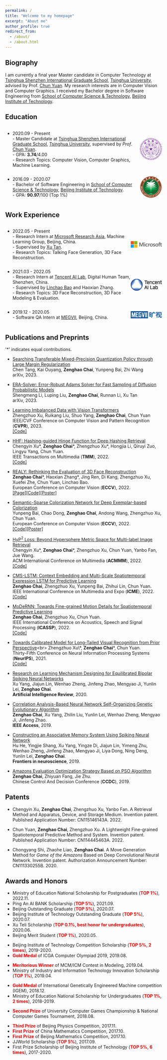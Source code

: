 ```yaml
---
permalink: /
title: "Welcome to my homepage"
excerpt: "About me"
author_profile: true
redirect_from: 
  - /about/
  - /about.html
---
```



<style>
  .flex-between {
    display: flex;
    align-items: center;
    justify-content: space-between;
  }
  .badge {
    width: 70px;
    /* height: 50px; */
  }
  .badge2 {
    width: 100px;
    /* height: 50px; */
  }
</style>


## Biography
I am currently a final year Master candidate in Computer Technology at [Tsinghua Shenzhen International Graduate School](https://www.sigs.tsinghua.edu.cn/), [Tsinghua University](https://www.tsinghua.edu.cn/), advised by Prof. [Chun Yuan](https://scholar.google.com/citations?user=fYdxi2sAAAAJ&hl=zh-CN&oi=ao). My research interests are in Computer Vision and Computer Graphics. I received my Bachelor degree in Software Engineering from [School of Computer Science & Technology](https://cs.bit.edu.cn/), [Beijing Institute of Technology](http://www.bit.edu.cn/). 


## Education
<div class="flex-between">
  <ul>
  <li>2020.09 - Present</li>
  - Master Candidate at <a href="https://www.sigs.tsinghua.edu.cn/">Tsinghua Shenzhen International Graduate School</a>, <a href="https://www.tsinghua.edu.cn/">Tsinghua University</a>, supervised by <i>Prof</i>. <a href="https://www.sigs.tsinghua.edu.cn/yc2/main.htm">Chun Yuan</a>.<br>
  - GPA: <b>3.74</b>/4.00<br>
  - Research Topics: Computer Vision, Computer Graphics, Machine Learning.
  </ul>
  <img class="badge" src="../images/tsinghua.png">
</div>


<div class="flex-between">
  <ul>
  <li>2016.09 - 2020.07</li>
  - Bachelor of Software Engineering in <a href="https://cs.bit.edu.cn/">School of Computer Science & Technology</a>, <a href="http://www.bit.edu.cn/">Beijing Institute of Technology</a>. <br>
  - GPA: <b>90.97</b>/100 (Top 1%)
  </ul>
  <img class="badge" src="../images/bit.png">
</div>


## Work Experience
<div class="flex-between">
  <ul>
  <li>2022.05 - Present</li>
  - Research Intern at <a href="https://www.msra.cn/">Microsoft Research Asia</a>, Machine Learning Group, Beijing, China. <br>
  - Supervised by <a href="https://www.microsoft.com/en-us/research/people/xuta/">Xu Tan</a>.<br>
  - Research Topics: Talking Face Generation, 3D Face Reconstruction.
  </ul>
  <img class="badge2" src="../images/msra.png">
</div>


<div class="flex-between">
  <ul>
  <li>2021.03 - 2022.05</li>
  - Research Intern at <a href="https://ai.tencent.com/ailab/en/index/">Tencent AI Lab</a>, Digital Human Team, Shenzhen, China. <br>
  - Supervised by <a href="http://linchaobao.github.io/">Linchao Bao</a> and Haoxian Zhang.<br>
  - Research Topics: 3D Face Reconstruction, 3D Face Modeling & Evaluation.
  </ul>
  <img class="badge2" src="../images/tencent.png">
</div>

<div class="flex-between">
  <ul>
  <li>2019.12 - 2020.05</li>
  - Software QA Intern at <a href="https://www.megvii.com/">MEGVII</a>, Beijing, China.<br>
  </ul>
  <img class="badge2" src="../images/megvii.png">
</div>




## Publications and Preprints
\'\*\' indicates equal contributions.

* [Searching Transferable Mixed-Precision Quantization Policy through Large Margin Regularization](https://arxiv.org/abs/2302.06845)<br>
Chen Tang, Kai Ouyang, **Zenghao Chai**, Yunpeng Bai, Zhi Wang<br>
arXiv, 2023.<br>

* [ERA-Solver: Error-Robust Adams Solver for Fast Sampling of Diffusion Probabilistic Models](https://arxiv.org/abs/2301.12935)<br>
Shengmeng Li, Luping Liu, **Zenghao Chai**, Runnan Li, Xu Tan<br>
arXiv, 2023.<br>

* [Learning Imbalanced Data with Vision Transformers](https://arxiv.org/abs/2212.02015)<br>
Zhengzhuo Xu, Ruikang Liu, Shuo Yang, **Zenghao Chai**, Chun Yuan<br>
IEEE/CVF Conference on Computer Vision and Pattern Recognition (**CVPR**), 2023.<br>
[[Code]](https://github.com/XuZhengzhuo/LiVT)<br>

* [HHF: Hashing-guided Hinge Function for Deep Hashing Retrieval](https://arxiv.org/abs/2112.02225)<br>
Chengyin Xu\*, **Zenghao Chai**\*, Zhengzhuo Xu\*, Hongjia Li, Qiruyi Zuo, Lingyu Yang, Chun Yuan.<br>
IEEE Transactions on Multimedia (**TMM**), 2022.<br>
[[Code]](https://github.com/JerryXu0129/HHF)<br>

* [REALY: Rethinking the Evaluation of 3D Face Reconstruction](https://arxiv.org/abs/2203.09729)<br>
**Zenghao Chai**\*, Haoxian Zhang\*, Jing Ren, Di Kang, Zhengzhuo Xu, Xuefei Zhe, Chun Yuan, Linchao Bao.<br>
European Conference on Computer Vision (**ECCV**), 2022.<br>
[[Page]](https://www.realy3dface.com/)[[Code]](https://github.com/czh-98/REALY)[[Poster]](https://drive.google.com/file/d/1jSeM5daC68_JMinZdLjwoOdtvAQlITnH/view?usp=sharing)<br>

* [Semantic-Sparse Colorization Network for Deep Exemplar-based Colorization](https://arxiv.org/abs/2112.01335)<br>
Yunpeng Bai, Chao Dong, **Zenghao Chai**, Andong Wang, Zhengzhuo Xu, Chun Yuan.<br>
European Conference on Computer Vision (**ECCV**), 2022.<br>
[[Code]](https://github.com/bbaaii/SSC-Net)[[Poster]](https://drive.google.com/file/d/1c-blvMpsmB0897gJP_XYznOeQC9Juxs1/view?usp=sharing)<br>


* [HyP$^2$ Loss: Beyond Hypersphere Metric Space for Multi-label Image Retrieval](https://arxiv.org/abs/2208.06866)<br>
Chengyin Xu\*, **Zenghao Chai**\*, Zhengzhuo Xu, Chun Yuan, Yanbo Fan, Jue Wang.<br> ACM International Conference on Multimedia (**ACMMM**), 2022.<br>
[[Code]](https://github.com/JerryXu0129/HyP2-Loss)<br>


* [CMS-LSTM: Context Embedding and Multi-Scale Spatiotemporal Expression LSTM for Predictive Learning](https://arxiv.org/abs/2102.03586)<br>
**Zenghao Chai**, Zhengzhuo Xu, Yunpeng Bai, Zhihui Lin, Chun Yuan.<br>
IEEE International Conference on Multimedia and Expo (**ICME**), 2022.<br>
[[Code]](https://github.com/czh-98/CMS-LSTM)<br>

* [MoDeRNN: Towards Fine-grained Motion Details for Spatiotemporal Predictive Learning](https://arxiv.org/abs/2110.12978)<br>
**Zenghao Chai**, Zhengzhuo Xu, Chun Yuan.<br>
IEEE International Conference on Acoustics, Speech and Signal Processing (**ICASSP**), 2022.<br>
[[Code]](https://github.com/czh-98/MoDeRNN)<br>

* [Towards Calibrated Model for Long-Tailed Visual Recognition from Prior Perspective](https://openreview.net/forum?id=vqzAfN-BoA_)<br>
Zhengzhuo Xu\*, **Zenghao Chai**\*, Chun Yuan.<br>
Thirty-Fifth Conference on Neural Information Processing Systems (**NeurIPS**), 2021.<br>
[[Code]](https://github.com/XuZhengzhuo/Prior-LT)<br>

* [Research on Learning Mechanism Designing for Equilibrated Bipolar Spiking Neural Networks](https://link.springer.com/article/10.1007/s10462-020-09818-5)<br>
Xu Yang, Jiajun Lin, Wenhao Zheng, Jinfeng Zhao, Mengyao Ji, Yunlin Lei, **Zenghao Chai**.<br>
**Artificial Intelligence Review**, 2020.<br>

* [Correlation Analysis-Based Neural Network Self-Organizing Genetic Evolutionary Algorithm](https://ieeexplore.ieee.org/abstract/document/8843933)<br>
**Zenghao Chai**, Xu Yang, Zhilin Liu, Yunlin Lei, Wenhao Zheng, Mengyao Ji, Jinfeng Zhao.<br>
**IEEE Access**, 2019.<br>

* [Constructing an Associative Memory System Using Spiking Neural Network](https://www.frontiersin.org/articles/10.3389/fnins.2019.00650/full)<br>
Hu He, Yingjie Shang, Xu Yang, Yingze Di, Jiajun Lin, Yimeng Zhu, Wenhao Zheng, Jinfeng Zhao, Mengyao Ji, Liya Dong, Ning Deng, Yunlin Lei, **Zenghao Chai**.<br>
**Frontiers in neuroscience**, 2019.<br>

* [Amazons Evaluation Optimization Strategy Based on PSO Algorithm](https://ieeexplore.ieee.org/abstract/document/8832447)<br>
**Zenghao Chai**, Zhiyuan Fang, Jie Zhu.<br>
Chinese Control And Decision Conference (**CCDC**), 2019.<br>




## Patents


+ Chengyin Xu, **Zenghao Chai**, Zhengzhuo Xu, Yanbo Fan.
A Retrieval Method and Apparatus, Device, and Storage Medium. Invention patent. Published Application Number: CN115146143A. 2022.


* Chun Yuan, **Zenghao Chai**, Zhengzhuo Xu. A Lightweight Fine-grained Spatiotemporal Predictive Method and System. Invention patent. Published Application Number: CN114445463A. 2022.

* Chongyang Shi, Zhaohe Liao, **Zenghao Chai**. A Move Generation Method for *Game of the Amazons* Based on Deep Convolutional Neural Network. Invention patent. Authorization Announcement Number: CN111330255B. 2020. 



## Awards and Honors
* Ministry of Education National Scholarship for Postgraduates (**<font color='red'>TOP 1%</font>**), 2022.11.
* Ping An AI BANK Scholarship (**<font color='red'>TOP 5%</font>**), 2021.09.
* Beijing Outstanding Graduate (**<font color='red'>TOP 5%</font>**), 2020.07.
* Beijing Institute of Technology Outstanding Graduate (**<font color='red'>TOP 5%</font>**), 2020.07.
* Xu Teli Scholarship (**<font color='red'>TOP 0.1%, best honor for undergraduates</font>**), 2020.06.
* Beijing Merit Student (**<font color='red'>TOP 1%</font>**), 2020.05.
<!-- * Second Prize of Beijing Institute of Technology Competition Scholarship, 2019.09 -->
<!-- * First Prize Scholarship of Beijing Institute of Technology (<font color='red'>TOP 5%</font>), 2020.09 -->
<!-- * First Prize Scholarship of Beijing Institute of Technology (<font color='red'>TOP 5%</font>), 2020.03 -->
<!-- * Ministry of Education National Scholarship (**<font color='red'>TOP 1%</font>**), 2019.10. -->
* Beijing Institute of Technology Competition Scholarship (**<font color='red'>TOP 5%, 2 times</font>**), 2019-2020.
* **<font color='red'>Gold Medal</font>** of ICGA Computer Olympiad 2019, 2019.08.
<!-- * First Prize Scholarship of Beijing Institute of Technology (<font color='red'>TOP 5%</font>), 2019.09 -->
* **<font color='red'>Meritorious Winner</font>** of MCM/ICM Contest in Modeling, 2019.04.
* Ministry of Industry and Information Technology Innovation Scholarship (**<font color='red'>TOP 1%</font>**), 2019.04.
<!-- * First Prize Scholarship of Beijing Institute of Technology (<font color='red'>TOP 5%</font>), 2019.03 -->
* **<font color='red'>Gold Medal</font>** of International Genetically Engineered Machine competition (IGEM), 2018.12.
* Ministry of Education National Scholarship for Undergraduates (**<font color='red'>TOP 1%, 2 times</font>**), 2018-2019.
<!-- * First Prize Scholarship of Beijing Institute of Technology (<font color='red'>TOP 5%</font>), 2018.09 -->
* **<font color='red'>Second Prize</font>** of University Computer Games Championship & National Computer Games Tournament, 2018.08.
<!-- * First Prize Scholarship of Beijing Institute of Technology (<font color='red'>TOP 5%</font>), 2018.03 -->
* **<font color='red'>Third Prize</font>** of Beijing Physics Competition, 2017.11.
* **<font color='red'>First Prize</font>** of China Mathematics Competition, 2017.10.
* **<font color='red'>First Prize</font>** of Beijing Mathematics Competition, 2017.10.
* JJWorld Scholarship (**<font color='red'>TOP 5%</font>**), 2017.09.
* First Prize Scholarship of Beijing Institute of Technology (**<font color='red'>TOP 5%, 6 times</font>**), 2017-2020.
<!-- * Second Prize Scholarship of Beijing Institute of Technology (Top 15%), 2017.03 -->

